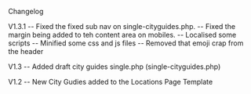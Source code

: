 Changelog

V1.3.1 -- Fixed the fixed sub nav on single-cityguides.php. 
       -- Fixed the margin being added to teh content area on mobiles. 
       -- Localised some scripts
       -- Minified some css and js files
       -- Removed that emoji crap from the header

V1.3 -- Added draft city guides single.php (single-cityguides.php)

V1.2 -- New City Gudies added to the Locations Page Template